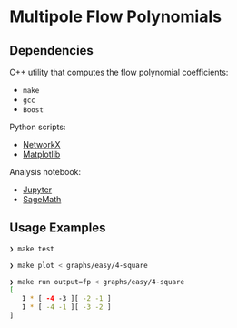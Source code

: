 # Multipole Flow Polynomials

## Dependencies

C++ utility that computes the flow polynomial coefficients:

- `make`
- `gcc`
- `Boost`

Python scripts:

- [NetworkX](https://networkx.org/)
- [Matplotlib](https://matplotlib.org/)

Analysis notebook:

- [Jupyter](https://jupyter.org/)
- [SageMath](https://www.sagemath.org/)

## Usage Examples

```bash
❯ make test
```

```bash
❯ make plot < graphs/easy/4-square
```

```bash
❯ make run output=fp < graphs/easy/4-square
[
   1 * [ -4 -3 ][ -2 -1 ]
   1 * [ -4 -1 ][ -3 -2 ]
]
```
